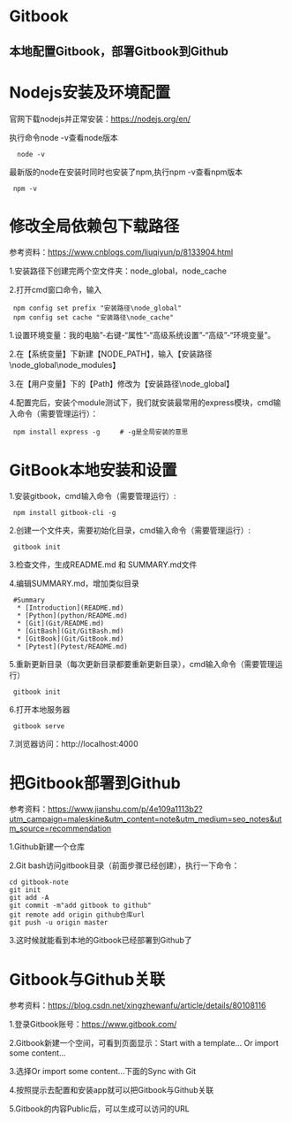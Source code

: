 <!--
 * @Author: Lily
 * @Date: 2021-12-09 14:48:23
 * @LastEditors: Lily
 * @LastEditTime: 2021-12-14 14:26:34
-->
# Gitbook

## 本地配置Gitbook，部署Gitbook到Github

# Nodejs安装及环境配置
官网下载nodejs并正常安装：https://nodejs.org/en/

执行命令node -v查看node版本

      node -v

最新版的node在安装时同时也安装了npm,执行npm -v查看npm版本

     npm -v

# 修改全局依赖包下载路径

  参考资料：https://www.cnblogs.com/liuqiyun/p/8133904.html

1.安装路径下创建完两个空文件夹：node_global，node_cache

2.打开cmd窗口命令，输入

     npm config set prefix "安装路径\node_global"
     npm config set cache "安装路径\node_cache"

1.设置环境变量：我的电脑”-右键-“属性”-“高级系统设置”-“高级”-“环境变量”。

2.在【系统变量】下新建【NODE_PATH】，输入【安装路径\node_global\node_modules】

3.在【用户变量】下的【Path】修改为【安装路径\node_global】

4.配置完后，安装个module测试下，我们就安装最常用的express模块，cmd输入命令（需要管理运行）：

     npm install express -g     # -g是全局安装的意思

# GitBook本地安装和设置

1.安装gitbook，cmd输入命令（需要管理运行）:

     npm install gitbook-cli -g

2.创建一个文件夹，需要初始化目录，cmd输入命令（需要管理运行）:

     gitbook init

3.检查文件，生成README.md 和 SUMMARY.md文件

4.编辑SUMMARY.md，增加类似目录

     #Summary
      * [Introduction](README.md)
      * [Python](python/README.md)
      * [Git](Git/README.md)
      * [GitBash](Git/GitBash.md)
      * [GitBook](Git/GitBook.md)
      * [Pytest](Pytest/README.md)   
5.重新更新目录（每次更新目录都要重新更新目录），cmd输入命令（需要管理运行） 

     gitbook init

6.打开本地服务器

     gitbook serve

7.浏览器访问：http://localhost:4000

# 把Gitbook部署到Github

参考资料：https://www.jianshu.com/p/4e109a1113b2?utm_campaign=maleskine&utm_content=note&utm_medium=seo_notes&utm_source=recommendation

1.Github新建一个仓库

2.Git bash访问gitbook目录（前面步骤已经创建），执行一下命令：

    cd gitbook-note
    git init
    git add -A
    git commit -m"add gitbook to github"
    git remote add origin github仓库url
    git push -u origin master

3.这时候就能看到本地的Gitbook已经部署到Github了

# Gitbook与Github关联

  参考资料：https://blog.csdn.net/xingzhewanfu/article/details/80108116

1.登录Gitbook账号：https://www.gitbook.com/

2.Gitbook新建一个空间，可看到页面显示：Start with a template… Or import some content…

3.选择Or import some content…下面的Sync with Git

4.按照提示去配置和安装app就可以把Gitbook与Github关联

5.Gitbook的内容Public后，可以生成可以访问的URL